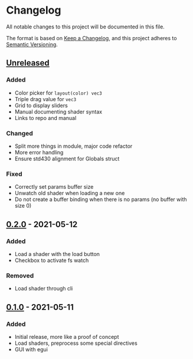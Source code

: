 # Changelog

All notable changes to this project will be documented in this file.

The format is based on [Keep a Changelog](https://keepachangelog.com/en/1.0.0/), and this project
adheres to [Semantic Versioning](https://semver.org/spec/v2.0.0.html).

## [Unreleased]

### Added

- Color picker for `layout(color) vec3`
- Triple drag value for `vec3`
- Grid to display sliders
- Manual documenting shader syntax
- Links to repo and manual

### Changed

- Split more things in module, major code refactor
- More error handling
- Ensure std430 alignment for Globals struct

### Fixed

- Correctly set params buffer size
- Unwatch old shader when loading a new one
- Do not create a buffer binding when there is no params (no buffer with size 0)

## [0.2.0] - 2021-05-12

### Added

- Load a shader with the load button
- Checkbox to activate fs watch

### Removed

- Load shader through cli

## [0.1.0] - 2021-05-11

### Added

- Initial release, more like a proof of concept
- Load shaders, preprocess some special directives
- GUI with egui

[Unreleased]: https://github.com/Gui-Yom/nuance/compare/v0.2.0...HEAD

[0.2.0]: https://github.com/Gui-Yom/nuance/compare/v0.1.0...v0.2.0

[0.1.0]: https://github.com/Gui-Yom/nuance/releases/tag/v0.1.0
